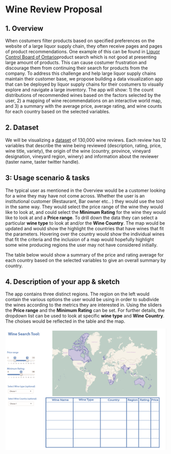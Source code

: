 # Wine Review Proposal
## 1. Overview

When costumers filter products based on specified preferences on the website of a large liquor supply chain, they often receive pages and pages of product recommendations. One example of this can be found in [Liquor Control Board of Ontario](http://www.lcbo.com/lcbo/catalog/red-wine/11025)product search which is not good at presenting large amount of products. This can cause costumer frustration and discourage them from continuing their search for products from the company. To address this challenge and help large liquor supply chains maintain their customer base, we propose building a data visualization app that can be deployed by liquor supply chains for their costumers to visually explore and navigate a large inventory. The app will show: 1) the count distributions of recommended wines based on the factors selected by the user, 2) a mapping of wine recommendations on an interactive world map, and 3) a summary with the average price, average rating, and wine counts for each country based on the selected variables.

## 2. Dataset

We will be visualizing a [dataset]( https://www.kaggle.com/zynicide/wine-reviews/data) of 130,000 wine reviews. Each review has 12 variables that describe the wine being reviewed (description, rating, price, wine title, variety), the origin of the wine (country, province, vineyard designation, vineyard region, winery) and information about the reviewer (taster name, taster twitter handle).

## 3: Usage scenario & tasks  

The typical user as mentioned in the Overview would be a customer looking for a wine they may have not come across. Whether the user is an institutional customer (Restaurant, Bar owner etc.. ) they would use the tool in the same way. They would select the price range of the wine they would like to look at, and could select the __Minimum Rating__ for the wine they would like to look at and a __Price range__. To drill down the data they can select a particular __wine type__ to look at and/or the __Wine Country__. The map would be updated and would show the highlight the countries that have wines that fit the parameters. Hovering over the country would show the individual wines that fit the criteria and the inclusion of a map would hopefully highlight some wine producing regions the user may not have considered initially.

 The table below would show a summary of the price and rating average for each country based on the selected variables to give an overall summary by country.


## 4. Description of your app & sketch

The app contains three distinct regions. The region on the left would contain the various options the user would be using in order to subdivide the wines according to the metrics they are interested in. Using the sliders the __Price range__ and the __Minimum Rating__ can be set. For further details, the dropdown list can be used to look at specific  __wine type__ and __Wine Country__. The choises would be reflected in the table and the map.

![dashBoard](/img/Design_proposal.png "App Sketch")
